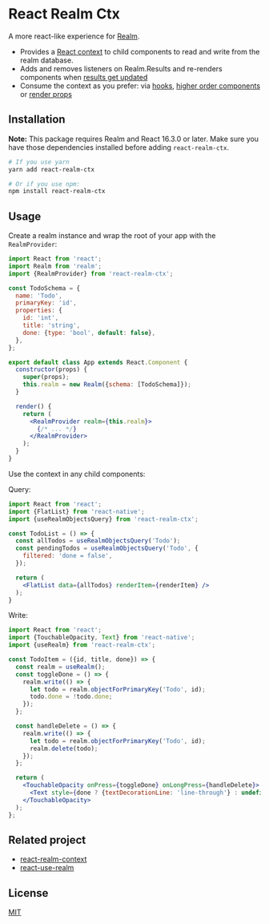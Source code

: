 # React Realm Ctx

A more react-like experience for [Realm]([real](https://realm.io/docs/javascript/latest)).

- Provides a [React context](https://reactjs.org/docs/context.html) to child components to read and write from the realm database.
- Adds and removes listeners on Realm.Results and re-renders components when [results get updated](https://realm.io/docs/javascript/latest#auto-updating-results)
- Consume the context as you prefer: via [hooks](https://reactjs.org/docs/hooks-intro.html), [higher order components](https://reactjs.org/docs/higher-order-components.html) or [render props](https://reactjs.org/docs/render-props.html)

## Installation

**Note:** This package requires Realm and React 16.3.0 or later. Make sure you have those dependencies installed before adding `react-realm-ctx`.

```sh
# If you use yarn
yarn add react-realm-ctx

# Or if you use npm:
npm install react-realm-ctx
```

## Usage

Create a realm instance and wrap the root of your app with the `RealmProvider`:

```jsx
import React from 'react';
import Realm from 'realm';
import {RealmProvider} from 'react-realm-ctx';

const TodoSchema = {
  name: 'Todo',
  primaryKey: 'id',
  properties: {
    id: 'int',
    title: 'string',
    done: {type: 'bool', default: false},
  },
};

export default class App extends React.Component {
  constructor(props) {
    super(props);
    this.realm = new Realm({schema: [TodoSchema]});
  }

  render() {
    return (
      <RealmProvider realm={this.realm}>
        {/* ... */}
      </RealmProvider>
    );
  }
}
```

Use the context in any child components:

Query:

```jsx
import React from 'react';
import {FlatList} from 'react-native';
import {useRealmObjectsQuery} from 'react-realm-ctx';

const TodoList = () => {
  const allTodos = useRealmObjectsQuery('Todo');
  const pendingTodos = useRealmObjectsQuery('Todo', {
    filtered: 'done = false',
  });

  return (
    <FlatList data={allTodos} renderItem={renderItem} />
  );
}
```

Write:

```jsx
import React from 'react';
import {TouchableOpacity, Text} from 'react-native';
import {useRealm} from 'react-realm-ctx';

const TodoItem = ({id, title, done}) => {
  const realm = useRealm();
  const toggleDone = () => {
    realm.write(() => {
      let todo = realm.objectForPrimaryKey('Todo', id);
      todo.done = !todo.done;
    });
  };

  const handleDelete = () => {
    realm.write(() => {
      let todo = realm.objectForPrimaryKey('Todo', id);
      realm.delete(todo);
    });
  };

  return (
    <TouchableOpacity onPress={toggleDone} onLongPress={handleDelete}>
      <Text style={done ? {textDecorationLine: 'line-through'} : undefined}>{title}</Text>
    </TouchableOpacity>
  );
};
```

## Related project

- [react-realm-context](https://github.com/realm/react-realm-context)
- [react-use-realm](https://github.com/kedarvaidya/react-use-realm)

## License

[MIT](LICENSE)